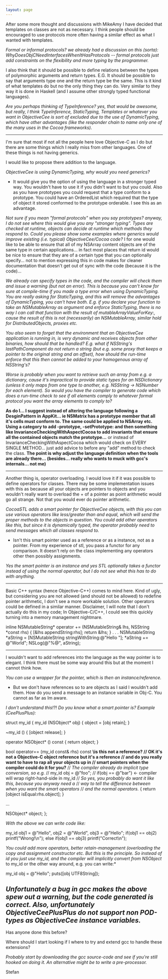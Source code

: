 ```yaml
---
layout: page
---
```


After some more thought and discussions with MikeAmy I have decided that templates on classes are not as necessary. I think people should be encouraged to use protocols more often having a similar effect as what I wanted with templates.

*Formal or informal protocols? we already had a discussion on this (sorta): WhyDoesObjCNeedInterfacesWhenItHasProtocols -- formal protocols just add constraints on the flexibility and more typing by the programmer.*

I also think that it should be possible to define relations between the types of polymorphic arguments and return types. E.G. It should be possible to say that arguments type one and the return type be the same. This is it kind of what templates do but no the only thing they can do. Very similar to they way it is done in Haskell (and I assume other strongly typed functional languages).

*Are you perhaps thinking of TypeInference? yes, that would be awesome, but really, I think TypeInference, StaticTyping, Templates or whatever you want in ObjectiveCee is sort of excluded due to the use of DynamicTyping, which have other advantages (like the responder chain to name only one of the many uses in the Cocoa frameworks).*

----

I'm sure that most if not all the people here love Objective-C as I do but there are some things which I really miss from other languages. One of these things is not having generics. 

I would like to propose there addition to the language. 

*ObjectiveCee is using DynamicTyping, why would you need generics?*
- It would give you the option of using the language in a stronger typed way. You wouldn't have to use it if you didn't want to but you could. Also as you have prototypes you could request that a type conform to a prototype. You could have an OrderedList which required that the type of object it stored conformed to the prototype orderable. I see this as an advantage. 

*Not sure if you mean "formal protocols" when you say prototypes? anyway, I do not see where this would give you any "stronger typing". Types are checked *at runtime*, objects can decide *at runtime* which methods they respond to.  Could you please show some examples where generics would improve existing (i.e. typical) ObjectiveCee/Cocoa code?* I for one would like to be able to ensure that all of my NSArray content objects are of the same type in certain applications... in fact most places that return id would be nice to ensure that they are of a certain type that you can optionally specify... not to mention expressing this in code makes for cleaner documentation that doesn't get out of sync with the code (because it is the code)... 

*We already can specify types in the code, and the compiler will check them and issue a warning (but not an error).  This is because you can't know for sure at compile-time if you made a type error when using DynamicTyping.  You are really asking for StaticTyping, and this will remove the advantages of DynamicTyping, you can't have both.  E.g. if you declare your function to take an NSMutableArray as argument and enforce StaticTyping, there is no way I can call that function with the result of     mutableArrayValueForKey:, cause the result of this is not (necessarily) an NSMutableArray, similar hold for DistributedObjects, proxies etc.*

*You also seem to forget that the environment that an ObjectiveCee application is running in, is very dynamic and receives objects from other binaries, how should that be handled? E.g. what if NSString's     lastPathComponent do not return a string (but e.g. some proxy that keeps a pointer to the original string and an offset), how should the run-time enforce that this then cannot be added to your homogenous array of NSString's?*

*Worse is probably when you want to retrieve such an array from e.g. a dictionary, cause it's impractical to provide static types for an NSDictionary (unless it only maps from one type to another, e.g. NSString -> NSNumber for each element). So would you have the compiler to generate code which does a run-time check to see if all elements comply to whatever formal protocol you want the array elements to comply to?*

**As do I... I suggest instead of altering the language following a DesginPattern in AppKit... ie NSMatrix has a prototype member that all it's cells must conform to. The same could be applied to NSArray etc. Using a category to add -prototype, -setPrototype:  and then something like InvarianceCheckingWithAspectCocoa to add invariants that ensure all the contained objects match the prototype...** or instead of InvarianceCheckingWithAspectCocoa which would check on EVERY SINGLE METHOD... just add advice to before any "add" method to check the class. **The point is why adjust the language definition when the tools are already there... (besides... really who wants to muck with gcc's internals... not me)**

----

Another thing is, operator overloading. I would love it if it was possible to define operators for classes. There may be some implementation issues with this as because all your objects are pointers to objects and you wouldn't really want to overload the + of a pointer as point arithmetic would go all strange. Not that you would ever do pointer arithmetic.

*CocoaSTL adds a smart pointer for ObjectiveCee objects, with this you can use various operators like less/greater than and equal, which will send the proper methods to the objects in question. You could add other operators like this, but since it is dynamically typed, the operator probably need to send messages which all classes respond to.*

- Isn't this smart pointer used as a reference or as a instance, not as a pointer. From my experience of stl, you pass a functor for any comparison. It doesn't rely on the class implementing any operators other then possibly assignments.

*Yes the smart pointer is an instance and yes STL optionally takes a functor instead of using the normal operator, but I do not see what this has to do with anything.*

----

Basic C++ syntax (hence Objective-C++) comes to mind here. Kind of ugly, but considering you are not allowed (and should not be allowed) to redefine pointer arithmetic, I don't see a more workable solution. Other operators could be defined in a similar manner. Disclaimer, I will note that I don't actually do this in my code; In Objective-C/C++, I could see this quickly turning into a memory management nightmare.

    
inline NSMutableString* operator += 
   (NSMutableString& lhs, NSString *const rhs)
{
	[&lhs appendString:rhs];
	return &lhs;
}
.
.
.
NSMutableString *aString =
   [NSMutableString stringWithString:@"Hello "];
*aString += @"World";
NSLog(@"%@", aString);


----

I wouldn't want to add references into the language as the way pointer is to elegant. I think there must be some way around this but at the moment I cannot think how. 

*You can use a wrapper for the pointer, which is then an instance/reference.*

- But we don't have references so to are objects as I said I wouldn't add them. How do you send a message to an instance variable in Obj-C. You cannot as far as Im aware.

*I don't understand this!?! Do you know what a smart pointer is? Example (CeePlusPlus):*
    
struct my_id
{
   my_id (NSObject* obj)
   { object = [obj retain]; }

   ~my_id ()
   { [object release]; }

   operator NSObject* () const
   { return object; }

   bool operator== (my_id const& rhs) const
**\\is this not a reference?
// OK it's not a Objective-C object reference but it's a reference 
// and do you really want to have to rap all your objects up in
// smart pointers when the compiler could do it for you?**
// *The compiler already do implicit type conversion, so e.g.*
//    my_id obj = @"foo";
//    if(obj == @"bar") <- compiler will wrap right-hand-side in my_id
// *So yes, you probably do want it like this, because you anyway need a*
// *way to tell the difference between when you want the smart operators*
// *and the normal operators.*
   { return [object isEqual:rhs.object]; }

   ...

   NSObject* object;
};

*With the above we can write code like:*
    
my_id obj1 = @"Hello", obj2 = @"World", obj3 = @"Hello";
if(obj1 == obj2)
   printf("Wrong!\n");
else if(obj1 == obj3)
   printf("Correct\n");

*You could add more operators, better retain-management (overloading the copy and assignment constructor etc.  But this is the principle. So instead of id you just use my_id, and the compiler will implicitly convert from NSObject* to my_id or the other way around, e.g. you can write:*
    
my_id obj = @"Hello";
puts([obj UTF8String]);

*Unfortunately a bug in gcc makes the above spew out a warning, but the code generated is correct.  Also, unfortunately ObjectiveCeePlusPlus do not support non POD-types as ObjectiveCee instance variables.*
----

Has anyone done this before?

Where should I start looking if I where to try and extend gcc to handle these extensions?

*Probably start by downloading the gcc source-code and see if you're still hooked on doing it. An alternative might be to write a pre-processor.*

Stefan

